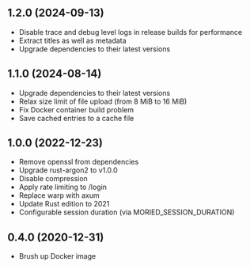 ## 1.2.0 (2024-09-13)
* Disable trace and debug level logs in release builds for performance
* Extract titles as well as metadata
* Upgrade dependencies to their latest versions

## 1.1.0 (2024-08-14)
* Upgrade dependencies to their latest versions
* Relax size limit of file upload (from 8 MiB to 16 MiB)
* Fix Docker container build problem
* Save cached entries to a cache file

## 1.0.0 (2022-12-23)
* Remove openssl from dependencies
* Upgrade rust-argon2 to v1.0.0
* Disable compression
* Apply rate limiting to /login
* Replace warp with axum 
* Update Rust edition to 2021
* Configurable session duration (via MORIED_SESSION_DURATION)

## 0.4.0 (2020-12-31)
* Brush up Docker image
